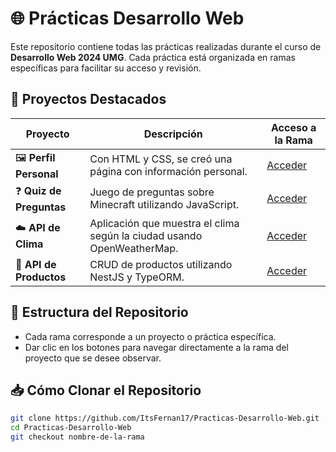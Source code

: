 # 🌐 Prácticas Desarrollo Web

Este repositorio contiene todas las prácticas realizadas durante el curso de **Desarrollo Web 2024 UMG**. Cada práctica está organizada en ramas específicas para facilitar su acceso y revisión.

## 🚀 Proyectos Destacados

| Proyecto                | Descripción                                              | Acceso a la Rama               |
|-------------------------|----------------------------------------------------------|--------------------------------|
| 🖼️ **Perfil Personal**   | Con HTML y CSS, se creó una página con información personal. | [Acceder](https://github.com/ItsFernan17/Practicas-Desarrollo-Web/tree/Perfil-Estudiante) |
| ❓ **Quiz de Preguntas**  | Juego de preguntas sobre Minecraft utilizando JavaScript. | [Acceder](https://github.com/ItsFernan17/Practicas-Desarrollo-Web/tree/Quiz) |
| ☁️ **API de Clima**      | Aplicación que muestra el clima según la ciudad usando OpenWeatherMap. | [Acceder](https://github.com/ItsFernan17/Practicas-Desarrollo-Web/tree/API-Clima) |
| 🛒 **API de Productos**  | CRUD de productos utilizando NestJS y TypeORM.            | [Acceder](https://github.com/ItsFernan17/Practicas-Desarrollo-Web/tree/API-Productos) |

## 📂 Estructura del Repositorio

- Cada rama corresponde a un proyecto o práctica específica.
- Dar clic en los botones para navegar directamente a la rama del proyecto que se desee observar.

## 📥 Cómo Clonar el Repositorio

```bash
git clone https://github.com/ItsFernan17/Practicas-Desarrollo-Web.git
cd Practicas-Desarrollo-Web
git checkout nombre-de-la-rama
